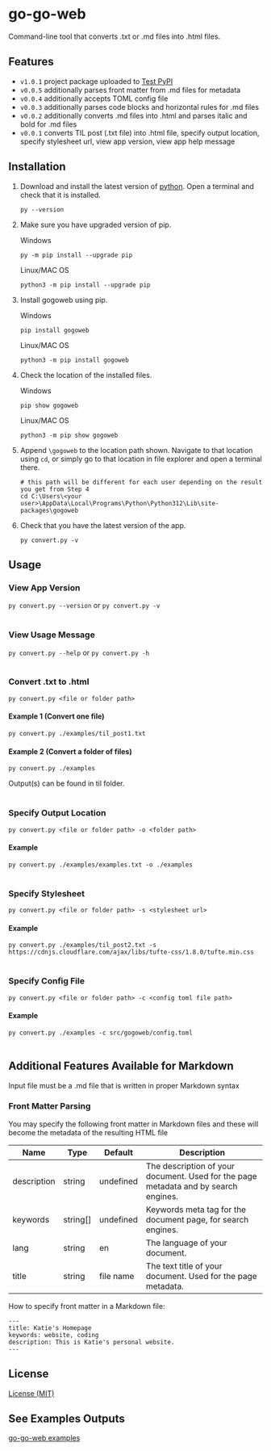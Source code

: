 # go-go-web

Command-line tool that converts .txt or .md files into .html files.

## Features

- `v1.0.1` project package uploaded to [Test PyPI](https://test.pypi.org/project/gogoweb/)
- `v0.0.5` additionally parses front matter from .md files for metadata
- `v0.0.4` additionally accepts TOML config file
- `v0.0.3` additionally parses code blocks and horizontal rules for .md files
- `v0.0.2` additionally converts .md files into .html and parses italic and bold for .md files
- `v0.0.1` converts TIL post (.txt file) into .html file, specify output location, specify stylesheet url, view app version, view app help message

## Installation

1. Download and install the latest version of [python](https://www.python.org/downloads/). Open a terminal and check that it is installed.

   `py --version`

2. Make sure you have upgraded version of pip.

   Windows
   ```
   py -m pip install --upgrade pip
   ```

   Linux/MAC OS
   ```
   python3 -m pip install --upgrade pip
   ```

3. Install gogoweb using pip.

   Windows
   ```
   pip install gogoweb
   ```

   Linux/MAC OS
   ```
   python3 -m pip install gogoweb
   ```

4. Check the location of the installed files.

   Windows
   ```
   pip show gogoweb
   ```

   Linux/MAC OS
   ```
   python3 -m pip show gogoweb
   ```

5. Append `\gogoweb` to the location path shown. Navigate to that location using `cd`, or simply go to that location in file explorer and open a terminal there.

   ```
   # this path will be different for each user depending on the result you get from Step 4
   cd C:\Users\<your user>\AppData\Local\Programs\Python\Python312\Lib\site-packages\gogoweb
   ```

6. Check that you have the latest version of the app.

   `py convert.py -v`

## Usage

### View App Version

`py convert.py --version` or `py convert.py -v`
</br></br>

### View Usage Message

`py convert.py --help` or `py convert.py -h`
</br></br>

### Convert .txt to .html

`py convert.py <file or folder path>`

#### Example 1 (Convert one file)
`py convert.py ./examples/til_post1.txt`

#### Example 2 (Convert a folder of files)
`py convert.py ./examples`

Output(s) can be found in til folder.
</br></br>

### Specify Output Location

`py convert.py <file or folder path> -o <folder path>`

#### Example
`py convert.py ./examples/examples.txt -o ./examples`
</br></br>

### Specify Stylesheet

`py convert.py <file or folder path> -s <stylesheet url>`

#### Example
`py convert.py ./examples/til_post2.txt -s https://cdnjs.cloudflare.com/ajax/libs/tufte-css/1.8.0/tufte.min.css`
</br></br>

### Specify Config File

`py convert.py <file or folder path> -c <config toml file path>`

#### Example
`py convert.py ./examples -c src/gogoweb/config.toml`
</br></br>

## Additional Features Available for Markdown

Input file must be a .md file that is written in proper Markdown syntax

### Front Matter Parsing

You may specify the following front matter in Markdown files and these will become the metadata of the resulting HTML file

| **Name**    | **Type** | **Default** | **Description**                                                                     |
|-------------|----------|-------------|-------------------------------------------------------------------------------------|
| description | string   | undefined   | The description of your document. Used for the page metadata and by search engines. |
| keywords    | string[] | undefined   | Keywords meta tag for the document page, for search engines.                        |
| lang        | string   | en          | The language of your document.                                                      |
| title       | string   | file name   | The text title of your document. Used for the page metadata.                        |

How to specify front matter in a Markdown file:

```
---
title: Katie's Homepage
keywords: website, coding
description: This is Katie's personal website.
---
```

## License

[License (MIT)](LICENSE.md)

## See Examples Outputs

[go-go-web examples](https://kliu57.github.io/gogoweb/)
